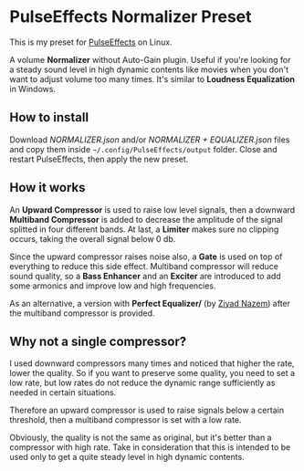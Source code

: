 # PulseEffects Normalizer Preset

This is my preset for [PulseEffects](https://github.com/wwmm/pulseeffects) on Linux.

A volume **Normalizer** without Auto-Gain plugin. Useful if you're looking for a steady sound level in high dynamic contents like movies when you don't want to adjust volume too many times. It's similar to **Loudness Equalization** in Windows.

## How to install ##

Download *NORMALIZER.json* and/or *NORMALIZER + EQUALIZER.json* files and copy them inside `~/.config/PulseEffects/output` folder. Close and restart PulseEffects, then apply the new preset. 

## How it works

An **Upward Compressor** is used to raise low level signals, then a downward **Multiband Compressor** is added to decrease the amplitude of the signal splitted in four different bands. At last, a **Limiter** makes sure no clipping occurs, taking the overall signal below 0 db. 

Since the upward compressor raises noise also, a **Gate** is used on top of everything to reduce this side effect. Multiband compressor will reduce sound quality, so a **Bass Enhancer** and an **Exciter** are introduced to add some armonics and improve low and high frequencies.

As an alternative, a version with **Perfect Equalizer/** (by [Ziyad Nazem](https://www.ziyadnazem.com/post/956431457/the-perfect-eq-settings-unmasking-the-eq)) after the multiband compressor is provided.

## Why not a single compressor?

I used downward compressors many times and noticed that higher the rate, lower the quality. So if you want to preserve some quality, you need to set a low rate, but low rates do not reduce the dynamic range sufficiently as needed in certain situations.

Therefore an upward compressor is used to raise signals below a certain threshold, then a multiband compressor is set with a low rate.

Obviously, the quality is not the same as original, but it's better than a compressor with high rate. Take in consideration that this is intended to be used only to get a quite steady level in high dynamic contents.
